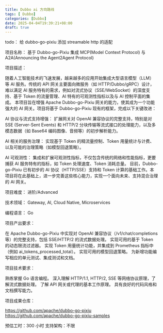 ```yaml
---
title: Dubbo ai 方向路线
tags: [ Dubbo]
categories: [Dubbo]
date: 2025-04-04T19:39:21+08:00
draft: true
---
```

todo： 给 dubbo-go-pixiu 添加 streamable http 的适配



项目名称： 基于 Dubbo-go-Pixiu 集成 MCP(Model Context Protocol) 与 A2A(Announcing the Agent2Agent Protocol) 

项目描述：

随着人工智能技术的飞速发展，越来越多的应用开始集成大型语言模型（LLM）等 AI 服务。传统的 API 网关主要面向微服务（如 HTTP/Dubbo/gRPC）设计，难以满足 AI 服务特有的需求，例如对流式协议（SSE/WebSocket）的深度支持、基于 Token 的流量管理、AI 特有的可观测性指标以及与 AI 控制平面的集成。
本项目旨在增强 Apache Dubbo-go-Pixiu 网关的能力，使其成为一个功能强大的 AI 网关。项目将基于 Dubbo-go-Pixiu 现有的框架，完成以下关键改进：

AI 协议与流式支持增强： 扩展网关对 OpenAI 兼容协议的完整支持，特别是对 SSE (Server-Sent Events) 和 HTTP/2 分块传输等流式接口的处理能力，以及多模态数据（如 Base64 编码图像、音频等）的初步解析能力。

AI 相关的服务治理： 实现基于 Token 的精流量控制、Token 用量统计与计费、以及可能的治理策略（如模型回退策略）。

AI 可观测性： 集成和扩展可观测性指标，不仅包含传统的网络和性能指标，更要捕获 AI 服务特有的指标，如 Token 处理速度、Token 消耗总量。
目前，Dubbo-go-Pixiu 已有初步的 AI 协议（HTTP/SSE）支持和 Token 计算的基础工作。本项目将在此基础上，进一步完善这些核心能力，实现一个面向未来、支持混合治理的 AI 网关。

项目难度： 进阶/Advanced

技术领域： Gateway, AI, Cloud Native, Microservices

编程语言： Go

项目产出要求：

在 Apache Dubbo-go-Pixiu 中实现对 OpenAI 兼容协议（/v1/chat/completions 等）的完整支持，包括 SSE/HTTP/2 的流式数据处理。
实现可用的基于 Token 的动态限流过滤器。
实现 Token 用量统计功能，并集成到 Prometheus 指标中（例如 ai_tokens_processed_total）。
实现可用的模型回退策略。
为新增功能编写相应的单元测试、集成测试和文档。

项目技术要求：

熟练掌握 Go 语言编程。
深入理解 HTTP/1.1, HTTP/2, SSE 等网络协议原理，了解流式数据处理。
了解 API 网关或代理的基本工作原理。
具有良好的代码风格和文档撰写能力。

项目成果仓库：

https://github.com/apache/dubbo-go-pixiu
https://github.com/apache/dubbo-go-pixiu-samples

预估工时：300 小时
支持架构：不限